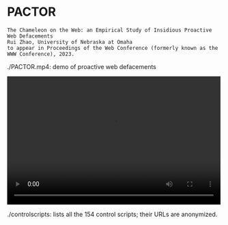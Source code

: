 # PACTOR

```
The Chameleon on the Web: an Empirical Study of Insidious Proactive Web Defacements
Rui Zhao, University of Nebraska at Omaha
to appear in Proceedings of the Web Conference (formerly known as the WWW Conference), 2023.
```

./PACTOR.mp4: demo of proactive web defacements

<video src="PACTOR.mp4" controls="controls" width="500" height="300"></video>

./controlscripts: lists all the 154 control scripts; their URLs are anonymized.
